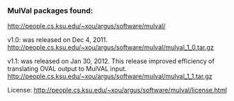 ### MulVal packages found:

http://people.cs.ksu.edu/~xou/argus/software/mulval/

v1.0: was released on Dec 4, 2011.
http://people.cs.ksu.edu/~xou/argus/software/mulval/mulval_1_0.tar.gz

v1.1: was released on Jan 30, 2012. This release improved efficiency of translating OVAL output to MulVAL input.
http://people.cs.ksu.edu/~xou/argus/software/mulval/mulval_1_1.tar.gz

License:
http://people.cs.ksu.edu/~xou/argus/software/mulval/license.html
